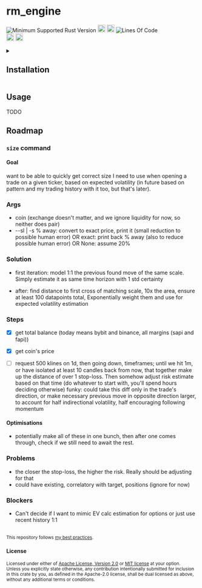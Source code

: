 # rm_engine
![Minimum Supported Rust Version](https://img.shields.io/badge/nightly-1.85+-ab6000.svg)
[<img alt="crates.io" src="https://img.shields.io/crates/v/rm_engine.svg?color=fc8d62&logo=rust" height="20" style=flat-square>](https://crates.io/crates/rm_engine)
[<img alt="docs.rs" src="https://img.shields.io/badge/docs.rs-66c2a5?style=for-the-badge&labelColor=555555&logo=docs.rs&style=flat-square" height="20">](https://docs.rs/rm_engine)
![Lines Of Code](https://img.shields.io/badge/LoC-177-lightblue)
<br>
[<img alt="ci errors" src="https://img.shields.io/github/actions/workflow/status/valeratrades/rm_engine/errors.yml?branch=master&style=for-the-badge&style=flat-square&label=errors&labelColor=420d09" height="20">](https://github.com/valeratrades/rm_engine/actions?query=branch%3Amaster) <!--NB: Won't find it if repo is private-->
[<img alt="ci warnings" src="https://img.shields.io/github/actions/workflow/status/valeratrades/rm_engine/warnings.yml?branch=master&style=for-the-badge&style=flat-square&label=warnings&labelColor=d16002" height="20">](https://github.com/valeratrades/rm_engine/actions?query=branch%3Amaster) <!--NB: Won't find it if repo is private-->

<!-- markdownlint-disable -->
<details>
  <summary>
    <h2>Installation</h2>
  </summary>
	<pre><code class="language-sh">TODO</code></pre>
</details>
<!-- markdownlint-restore -->

## Usage
TODO


## Roadmap


### `size` command
#### Goal
want to be able to quickly get correct size I need to use when opening a trade on a given ticker, based on expected volatility (in future based on pattern and my trading history with it too, but that's later).


### Args
- coin (exchange doesn't matter, and we ignore liquidity for now, so neither does pair)
- --sl | -s
	% away: convert to exact price, print it (small reduction to possible human error)
	OR
	exact: print back % away (also to reduce possible human error)
	OR
	None: assume 20%

### Solution
+ first iteration: model 1:1 the previous found move of the same scale. Simply estimate it as same time horizon with 1 std certainty

+ after: find distance to first cross of matching scale, 10x the area, ensure at least 100 datapoints total, Exponentially weight them and use for expected volatility estimation 


### Steps
- [x] get total balance (today means bybit and binance, all margins (sapi and fapi))
- [x] get coin's price 

- [ ] request 500 klines on 1d, then going down, timeframes; until we hit 1m, or have isolated at least 10 candles back from now, that together make up the distance of over 1 stop-loss. Then somehow adjust risk estimate based on that time (do whatever to start with, you'll spend hours deciding otherwise)
    funky: could take this diff only in the trade's direction, or make necessary previous move in opposite direction larger, to account for half indirectional volatility, half encouraging following momentum

#### Optimisations
- potentially make all of these in one bunch, then after one comes through, check if we still need to await the rest.

### Problems
- the closer the stop-loss, the higher the risk. Really should be adjusting for that
- could have existing, correlatory with target, positions (ignore for now)

### Blockers
- Can't decide if I want to mimic EV calc estimation for options or just use recent history 1:1

<br>

<sup>
This repository follows <a href="https://github.com/valeratrades/.github/tree/master/best_practices">my best practices</a>.
</sup>

#### License

<sup>
Licensed under either of <a href="LICENSE-APACHE">Apache License, Version
2.0</a> or <a href="LICENSE-MIT">MIT license</a> at your option.
</sup>

<br>

<sub>
Unless you explicitly state otherwise, any contribution intentionally submitted
for inclusion in this crate by you, as defined in the Apache-2.0 license, shall
be dual licensed as above, without any additional terms or conditions.
</sub>
